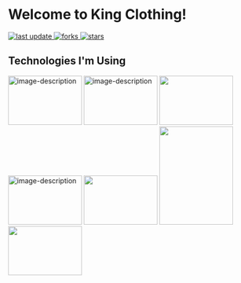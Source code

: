 # Welcome to King Clothing!

<p>
  <a href="https://github.com/NeverGiveUp23/donation-marketplace-app/graphs/commit-activity">
    <img src="https://img.shields.io/github/stars/NeverGiveUp23/king-clothing" alt="last update" />
  </a>
  <a href="https://github.com/Louis3797/awesome-readme-template/network/members">
    <img src="https://img.shields.io/github/commit-activity/t/NeverGiveUp23/king-clothing" alt="forks" />
  </a>
  <a href="https://github.com/Louis3797/awesome-readme-template/stargazers">
    <img src="https://img.shields.io/github/issues/NeverGiveUp23/king-clothing" alt="stars" />
  </a>
</p>


## Technologies I'm Using

<img src="https://github.com/NeverGiveUp23/king-clothing/assets/109393467/c5d5374f-90c7-45ef-885d-a9cb0dfa89f0" alt="image-description" width="150" height="100" />

<img src="https://github.com/NeverGiveUp23/king-clothing/assets/109393467/a4599361-a2f9-4c77-87a2-4b355e4feeec" alt="image-description"  width="150" height="100" />

<img src="https://github.com/NeverGiveUp23/king-clothing/assets/109393467/6621fc81-534f-476f-8766-1c2dff83f5bf"  width="150" height="100" />

<img src="https://github.com/NeverGiveUp23/king-clothing/assets/109393467/f2eb2a03-0b2c-4b47-94fc-c6bc9f7f70cf" alt="image-description"  width="150" height="100" />

<img src="https://github.com/NeverGiveUp23/king-clothing/assets/109393467/1259407c-6a48-42a1-b5fe-b529a6cd4445"  width="150" height="100" />

<img src="https://github.com/NeverGiveUp23/king-clothing/assets/109393467/2e4ef756-3919-499a-9e86-2bf2623a06d7" width="150" height="200" />

<img src="https://github.com/NeverGiveUp23/king-clothing/assets/109393467/21246fe0-7f22-4397-ab9a-0934ce7452cf"  width="150" height="100" />
